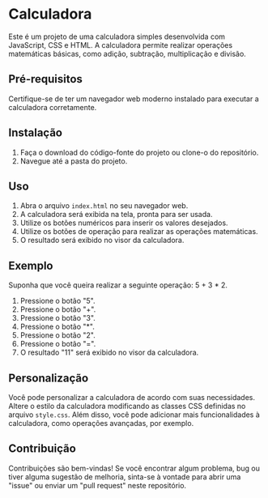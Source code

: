 # Calculadora

Este é um projeto de uma calculadora simples desenvolvida com JavaScript, CSS e HTML. A calculadora permite realizar operações matemáticas básicas, como adição, subtração, multiplicação e divisão.

## Pré-requisitos

Certifique-se de ter um navegador web moderno instalado para executar a calculadora corretamente.

## Instalação

1. Faça o download do código-fonte do projeto ou clone-o do repositório.
2. Navegue até a pasta do projeto.

## Uso

1. Abra o arquivo `index.html` no seu navegador web.
2. A calculadora será exibida na tela, pronta para ser usada.
3. Utilize os botões numéricos para inserir os valores desejados.
4. Utilize os botões de operação para realizar as operações matemáticas.
5. O resultado será exibido no visor da calculadora.

## Exemplo

Suponha que você queira realizar a seguinte operação: 5 + 3 * 2. 

1. Pressione o botão "5".
2. Pressione o botão "+".
3. Pressione o botão "3".
4. Pressione o botão "*".
5. Pressione o botão "2".
6. Pressione o botão "=".
7. O resultado "11" será exibido no visor da calculadora.

## Personalização

Você pode personalizar a calculadora de acordo com suas necessidades. Altere o estilo da calculadora modificando as classes CSS definidas no arquivo `style.css`. Além disso, você pode adicionar mais funcionalidades à calculadora, como operações avançadas, por exemplo.

## Contribuição

Contribuições são bem-vindas! Se você encontrar algum problema, bug ou tiver alguma sugestão de melhoria, sinta-se à vontade para abrir uma "issue" ou enviar um "pull request" neste repositório.

